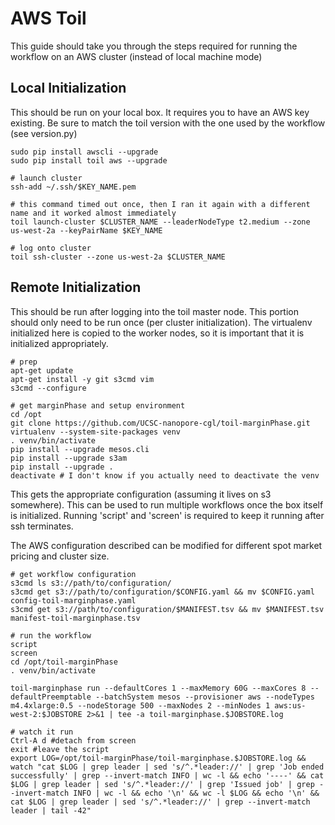 # AWS Toil #

This guide should take you through the steps required for running the workflow on an AWS cluster (instead of local machine mode)

## Local Initialization ##

This should be run on your local box.  It requires you to have an AWS key existing.  Be sure to match the toil version with the one used by the workflow (see version.py)

```
sudo pip install awscli --upgrade
sudo pip install toil aws --upgrade

# launch cluster
ssh-add ~/.ssh/$KEY_NAME.pem 

# this command timed out once, then I ran it again with a different name and it worked almost immediately
toil launch-cluster $CLUSTER_NAME --leaderNodeType t2.medium --zone us-west-2a --keyPairName $KEY_NAME

# log onto cluster
toil ssh-cluster --zone us-west-2a $CLUSTER_NAME
```

## Remote Initialization ## 

This should be run after logging into the toil master node.  This portion should only need to be run once (per cluster initialization).  The virtualenv initialized here is copied to the worker nodes, so it is important that it is initialized appropriately.  

```
# prep
apt-get update
apt-get install -y git s3cmd vim
s3cmd --configure

# get marginPhase and setup environment
cd /opt
git clone https://github.com/UCSC-nanopore-cgl/toil-marginPhase.git
virtualenv --system-site-packages venv
. venv/bin/activate
pip install --upgrade mesos.cli
pip install --upgrade s3am
pip install --upgrade .
deactivate # I don't know if you actually need to deactivate the venv
```

This gets the appropriate configuration (assuming it lives on s3 somewhere).  This can be used to run multiple workflows once the box itself is initialized.  Running 'script' and 'screen' is required to keep it running after ssh terminates.

The AWS configuration described can be modified for different spot market pricing and cluster size.

```
# get workflow configuration
s3cmd ls s3://path/to/configuration/
s3cmd get s3://path/to/configuration/$CONFIG.yaml && mv $CONFIG.yaml config-toil-marginphase.yaml
s3cmd get s3://path/to/configuration/$MANIFEST.tsv && mv $MANIFEST.tsv manifest-toil-marginphase.tsv

# run the workflow
script
screen
cd /opt/toil-marginPhase
. venv/bin/activate

toil-marginphase run --defaultCores 1 --maxMemory 60G --maxCores 8 --defaultPreemptable --batchSystem mesos --provisioner aws --nodeTypes m4.4xlarge:0.5 --nodeStorage 500 --maxNodes 2 --minNodes 1 aws:us-west-2:$JOBSTORE 2>&1 | tee -a toil-marginphase.$JOBSTORE.log

# watch it run
Ctrl-A d #detach from screen
exit #leave the script
export LOG=/opt/toil-marginPhase/toil-marginphase.$JOBSTORE.log && watch "cat $LOG | grep leader | sed 's/^.*leader://' | grep 'Job ended successfully' | grep --invert-match INFO | wc -l && echo '----' && cat $LOG | grep leader | sed 's/^.*leader://' | grep 'Issued job' | grep --invert-match INFO | wc -l && echo '\n' && wc -l $LOG && echo '\n' && cat $LOG | grep leader | sed 's/^.*leader://' | grep --invert-match leader | tail -42"
```

